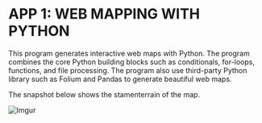 # APP 1: WEB MAPPING WITH PYTHON

This program generates interactive web maps with Python. The program combines the core Python building blocks such as conditionals, for-loops, functions, and file processing. The program also use third-party Python library such as Folium and Pandas to generate beautiful web maps.  

The snapshot below shows the stamenterrain of the map.

![Imgur](https://i.imgur.com/yu4Rsb2.png)
